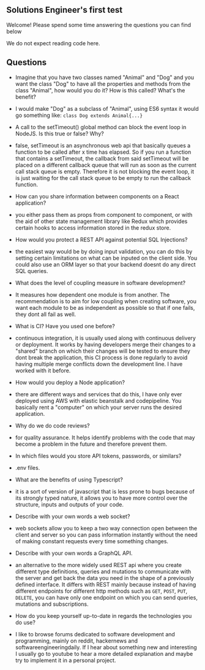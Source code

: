 ## Solutions Engineer's first test
Welcome! Please spend some time answering the questions you can find below

We do not expect reading code here.
## Questions
* Imagine that you have two classes named "Animal" and "Dog" and you want the class "Dog" to have all the properties and methods from the class "Animal", how would you do it? How is this called? What's the benefit?
- I would make "Dog" as a subclass of "Animal", using ES6 syntax it would go something like: `class Dog extends Animal{...}`
* A call to the setTimeout() global method can block the event loop in NodeJS. Is this true or false? Why?
- false, setTimeout is an asynchronous web api that basically queues a function to be called after x time has elapsed. So if you run a function that contains a setTimeout, the callback from said setTimeout will be placed on a different callback queue that will run as soon as the current call stack queue is empty. Therefore it is not blocking the event loop, it is just waiting for the call stack queue to be empty to run the callback function.
* How can you share information between components on a React application?
- you either pass them as props from component to component, or with the aid of other state management library like Redux which provides certain hooks to access information stored in the redux store.
* How would you protect a REST API against potential SQL Injections?
- the easiest way would be by doing input validation, you can do this by setting certain limitations on what can be inputed on the client side. You could also use an ORM layer so that your backend doesnt do any direct SQL queries.
* What does the level of coupling measure in software development?
- It measures how dependent one module is from another. The recommendation is to aim for low coupling when creating software, you want each module to be as independent as possible so that if one fails, they dont all fail as well.
* What is CI? Have you used one before?
- continuous integration, it is usually used along with continuous delivery or deployment. It works by having developers merge their changes to a "shared" branch on which their changes will be tested to ensure they dont break the application, this CI process is done regularly to avoid having multiple merge conflicts down the development line.
I have worked with it before.
* How would you deploy a Node application?
- there are different ways and services that do this, I have only ever deployed using AWS with elastic beanstalk and codepipeline. You basically rent a "computer" on which your server runs the desired application.
* Why do we do code reviews?
- for quality assurance. It helps identify problems with the code that may become a problem in the future and therefore prevent them.
* In which files would you store API tokens, passwords, or similars?
- .env files.
* What are the benefits of using Typescript?
- it is a sort of version of javascript that is less prone to bugs because of its strongly typed nature, it allows you to have more control over the structure, inputs and outputs of your code.
* Describe with your own words a web socket?
- web sockets allow you to keep a two way connection open between the client and server so you can pass information instantly without the need of making constant requests every time something changes.
* Describe with your own words a GraphQL API.
- an alternative to the more widely used REST api where you create different type definitions, queries and mutations to communicate with the server and get back the data you need in the shape of a previously defined interface. It differs with REST mainly because instead of having different endpoints for different http methods such as `GET`, `POST`, `PUT`, `DELETE`, you can have only one endpoint on which you can send queries, mutations and subscriptions.
* How do you keep yourself up-to-date in regards the technologies you do use?
- I like to browse forums dedicated to software development and programming, mainly on reddit, hackernews and softwareengineeringdaily. If I hear about something new and interesting I usually go to youtube to hear a more detailed explanation and maybe try to implement it in a personal project. 